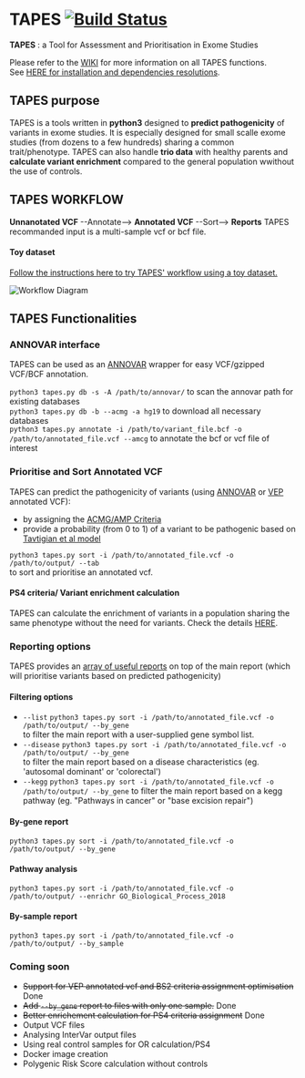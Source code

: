 
# TAPES  [![Build Status](https://travis-ci.org/a-xavier/tapes.svg?branch=master)](https://travis-ci.org/a-xavier/tapes)
**TAPES** : a Tool for Assessment and Prioritisation in Exome Studies  

Please refer to the [WIKI](https://github.com/a-xavier/tapes/wiki) for more information on all TAPES functions.  
See [HERE for installation and dependencies resolutions]().

## TAPES purpose
TAPES is a tools written in __python3__ designed to __predict pathogenicity__ of variants in exome studies.
It is especially designed for small scalle exome studies (from dozens to a few hundreds) sharing a common trait/phenotype.
TAPES can also handle __trio data__ with healthy parents and __calculate variant enrichment__ compared to the general population wwithout the use of controls. 

## TAPES WORKFLOW 

__Unnanotated VCF__ --Annotate--> __Annotated VCF__ --Sort--> __Reports__
TAPES recommanded input is a multi-sample vcf or bcf file.

#### Toy dataset

[Follow the instructions here to try TAPES' workflow using a toy dataset.]()

![Workflow Diagram](https://raw.githubusercontent.com/a-xavier/tapes/testing/acmg_db/workflow.png)
## TAPES Functionalities
### ANNOVAR interface
TAPES can be used as an [ANNOVAR](annovar.openbioinformatics.org) wrapper for easy VCF/gzipped VCF/BCF annotation. 

```python3 tapes.py db -s -A /path/to/annovar/```  to scan the annovar path for existing databases  
```python3 tapes.py db -b --acmg -a hg19```    to download all necessary databases  
```python3 tapes.py annotate -i /path/to/variant_file.bcf -o /path/to/annotated_file.vcf --amcg```  to annotate the bcf or vcf file of interest  

### Prioritise and Sort Annotated VCF
TAPES can predict the pathogenicity of variants (using [ANNOVAR](https://github.com/a-xavier/tapes/wiki/Necessary-Annotations#annovar-necessary-annotations) or [VEP](https://github.com/a-xavier/tapes/wiki/Necessary-Annotations#vep-necessary-annotations) annotated VCF):
  - by assigning the [ACMG/AMP Criteria](https://www.ncbi.nlm.nih.gov/pmc/articles/PMC4544753/)
  - provide a probability (from 0 to 1) of a variant to be pathogenic based on [Tavtigian et al model](https://www.ncbi.nlm.nih.gov/pmc/articles/PMC6336098/)  
  
  ```python3 tapes.py sort -i /path/to/annotated_file.vcf -o /path/to/output/ --tab```  
  to sort and prioritise an annotated vcf.
  
  #### PS4 criteria/ Variant enrichment calculation
  TAPES can calculate the enrichment of variants in a population sharing the same phenotype without the need for variants.
  Check the details [HERE]().
  ### Reporting options
  TAPES provides an [array of useful reports]() on top of the main report (which will prioritise variants based on predicted pathogenicity)
  #### Filtering options   
  - ```--list```  ```python3 tapes.py sort -i /path/to/annotated_file.vcf -o /path/to/output/ --by_gene```  
    to filter the main report with a user-supplied gene symbol list.
  - ```--disease```  ```python3 tapes.py sort -i /path/to/annotated_file.vcf -o /path/to/output/ --by_gene```  
    to filter the main report based on a disease characteristics (eg. 'autosomal dominant' or 'colorectal')
  - ```--kegg```  ```python3 tapes.py sort -i /path/to/annotated_file.vcf -o /path/to/output/ --by_gene```
     to filter the main report based on a kegg pathway (eg. "Pathways in cancer" or "base excision repair")
  
  #### By-gene report
  ```python3 tapes.py sort -i /path/to/annotated_file.vcf -o /path/to/output/ --by_gene```  
  
  #### Pathway analysis
  ```python3 tapes.py sort -i /path/to/annotated_file.vcf -o /path/to/output/ --enrichr GO_Biological_Process_2018``` 
  
  #### By-sample report
  ```python3 tapes.py sort -i /path/to/annotated_file.vcf -o /path/to/output/ --by_sample```   
  
  ### Coming soon
  - ~~Support for VEP annotated vcf and BS2 criteria assignment optimisation~~ Done
- ~~Add ```--by_gene``` report to files with only one sample.~~ Done
- ~~Better enrichement calculation for PS4 criteria assignment~~ Done  
- Output VCF files
- Analysing InterVar output files
- Using real control samples for OR calculation/PS4
- Docker image creation
- Polygenic Risk Score calculation without controls
   
  
  
